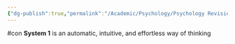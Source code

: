 ```yaml
---
{"dg-publish":true,"permalink":"/Academic/Psychology/Psychology Revision/Concepts/System 1/"}
---
```


#con 
**System 1** is an automatic, intuitive, and effortless way of thinking